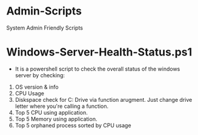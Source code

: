 # Admin-Scripts
System Admin Friendly Scripts

# Windows-Server-Health-Status.ps1 
- It is a powershell script to check the overall status of the windows server by checking:
1. OS version & info 
2. CPU Usage
3. Diskspace check for C: Drive via function arugment. Just change drive letter where you're calling a function.
4. Top 5 CPU using application.
5. Top 5 Memory using application. 
6. Top 5 orphaned process sorted by CPU usage
